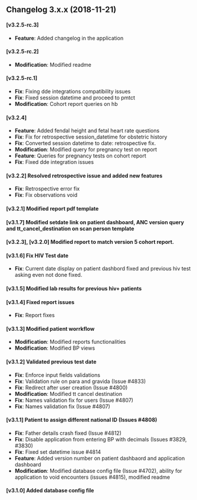 ## Changelog 3.x.x (2018-11-21)
#### [v3.2.5-rc.3]
  * **Feature**: Added changelog in the application
#### [v3.2.5-rc.2]
  * **Modification**: Modified readme
#### [v3.2.5-rc.1] 
  * **Fix**: Fixing dde integrations compatibility issues
  * **Fix**: Fixed session datetime and proceed to pmtct
  * **Modification**: Cohort report queries on hb
#### [v3.2.4] 
  * **Feature**: Added fendal height and fetal heart rate questions
  * **Fix**: Fix for retrospective session_datetime for obstetric history
  * **Fix**: Converted session datetime to date: retrospective fix.
  * **Modification**: Modified query for pregnancy test on report
  * **Feature**: Queries for pregnancy tests on cohort report
  * **Fix**: Fixed dde integration issues
#### [v3.2.2] Resolved retrospective issue and added new features
  * **Fix**: Retrospective error fix
  * **Fix**: Fix observations void
#### [v3.2.1] Modified report pdf template
#### [v3.1.7] Modified setdate link on patient dashboard, ANC version query and tt_cancel_destination on scan person template
#### [v3.2.3], [v3.2.0] Modified report to match version 5 cohort report.
#### [v3.1.6] Fix HIV Test date
  * **Fix**: Current date display on patient dashbord fixed and previous hiv test asking even not done fixed.
#### [v3.1.5] Modified lab results for previous hiv+ patients
#### [v3.1.4] Fixed report issues
  * **Fix**: Report fixes
#### [v3.1.3] Modified patient worrkflow
  * **Modification**: Modified reports functionalities
  * **Modification**: Modified BP views
#### [v3.1.2] Validated previous test date
  * **Fix**: Enforce input fields validations
  * **Fix**: Validation rule on para and gravida (Issue #4833)
  * **Fix**: Redirect after user creation (Issue #4800)
  * **Modification**: Modified tt cancel destination
  * **Fix**: Names validation fix for users (Issue #4807)
  * **Fix**: Names validation fix (Issue #4807)
#### [v3.1.1] Patient to assign different national ID (Issues #4808)
  * **Fix**: Father details crash fixed (Issue #4812)
  * **Fix**: Disable application from entering BP with decimals (Issues #3829, #3830)
  * **Fix**: Fixed set datetime issue #4814
  * **Feature**: Added version number on patient dashbaord and application dashboard
  * **Modification**: Modified database config file (Issue #4702), ability for application to void encounters (issues #4815), modified readme
#### [v3.1.0] Added database config file